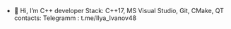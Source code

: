 - 👋 Hi, I’m C++ developer
Stack: C++17, MS Visual Studio, Git, CMake, QT
contacts:
Telegramm : t.me/Ilya_Ivanov48


